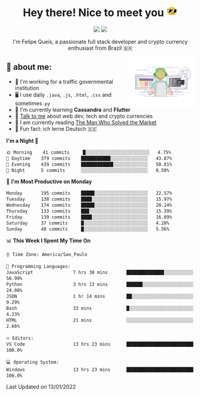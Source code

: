 
<h1 align="center">Hey there! Nice to meet you <img src="assets/sunglasses.gif" width="30"/></h1>

<p align="center">
  <a href="https://www.linkedin.com/in/fqueis"><img src="https://img.shields.io/badge/-LinkedIn-blue?style=flat&logo=Linkedin&logoColor=white" /></a>
  <a href="mailto:fqueis@gmail.com"><img src="https://img.shields.io/badge/-Gmail-c14438?style=flat&logo=Gmail&logoColor=white" /></a>
</p>

<p align="center">I'm Felipe Queis, a passionate full stack developer and crypto currency enthusiast from Brazil 🇧🇷</p>

<img width="35%" align="right" alt="fqueis" src="assets/profile.gif" /></p>

## 🤵 about me:

- 🏢 I'm working for a traffic governmental institution
- 🖥️ I use daily `.java`, `.js`, `.html`, `.css` and sometimes`.py`
- 🌱 I'm currently learning **Cassandra** and **Flutter**
- 💬 [Talk to me](https://github.com/fqueis/fqueis/discussions) about web dev, tech and crypto currencies
- 📖 I am currently reading [The Man Who Solved the Market](https://amzn.com/073521798X)
- 💭 Fun fact: ich lerne Deutsch 🇩🇪

<!--START_SECTION:waka-->
**I'm a Night 🦉** 

```text
🌞 Morning    41 commits     █░░░░░░░░░░░░░░░░░░░░░░░░   4.75% 
🌆 Daytime    379 commits    ███████████░░░░░░░░░░░░░░   43.87% 
🌃 Evening    439 commits    ████████████░░░░░░░░░░░░░   50.81% 
🌙 Night      5 commits      ░░░░░░░░░░░░░░░░░░░░░░░░░   0.58%

```
📅 **I'm Most Productive on Monday** 

```text
Monday       195 commits    █████░░░░░░░░░░░░░░░░░░░░   22.57% 
Tuesday      138 commits    ████░░░░░░░░░░░░░░░░░░░░░   15.97% 
Wednesday    174 commits    █████░░░░░░░░░░░░░░░░░░░░   20.14% 
Thursday     133 commits    ███░░░░░░░░░░░░░░░░░░░░░░   15.39% 
Friday       139 commits    ████░░░░░░░░░░░░░░░░░░░░░   16.09% 
Saturday     37 commits     █░░░░░░░░░░░░░░░░░░░░░░░░   4.28% 
Sunday       48 commits     █░░░░░░░░░░░░░░░░░░░░░░░░   5.56%

```


📊 **This Week I Spent My Time On** 

```text
⌚︎ Time Zone: America/Sao_Paulo

💬 Programming Languages: 
JavaScript               7 hrs 38 mins       ██████████████░░░░░░░░░░░   56.99% 
Python                   3 hrs 13 mins       ██████░░░░░░░░░░░░░░░░░░░   24.08% 
JSON                     1 hr 14 mins        ██░░░░░░░░░░░░░░░░░░░░░░░   9.29% 
Bash                     33 mins             █░░░░░░░░░░░░░░░░░░░░░░░░   4.23% 
HTML                     21 mins             ░░░░░░░░░░░░░░░░░░░░░░░░░   2.66%

🔥 Editors: 
VS Code                  13 hrs 23 mins      █████████████████████████   100.0%

💻 Operating System: 
Windows                  13 hrs 23 mins      █████████████████████████   100.0%

```


 Last Updated on 13/01/2022
<!--END_SECTION:waka-->
